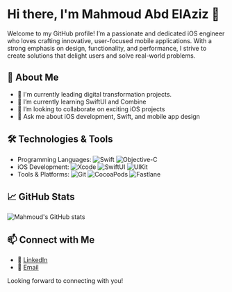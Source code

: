 # Hi there, I'm Mahmoud Abd ElAziz 👋

Welcome to my GitHub profile! I’m a passionate and dedicated iOS engineer who loves crafting innovative, user-focused mobile applications. With a strong emphasis on design, functionality, and performance, I strive to create solutions that delight users and solve real-world problems.

## 🚀 About Me

- 🔭 I'm currently leading digital transformation projects.
- 🌱 I’m currently learning SwiftUI and Combine
- 👯 I’m looking to collaborate on exciting iOS projects
- 💬 Ask me about iOS development, Swift, and mobile app design 

## 🛠️ Technologies & Tools

- Programming Languages: ![Swift](https://img.shields.io/badge/-Swift-FA7343?style=flat&logo=swift&logoColor=white) ![Objective-C](https://img.shields.io/badge/-Objective--C-438EFF?style=flat&logo=apple&logoColor=white)
- iOS Development: ![Xcode](https://img.shields.io/badge/-Xcode-1575F9?style=flat&logo=xcode&logoColor=white) ![SwiftUI](https://img.shields.io/badge/-SwiftUI-1575F9?style=flat&logo=swift&logoColor=white) ![UIKit](https://img.shields.io/badge/-UIKit-1575F9?style=flat&logo=apple&logoColor=white)
- Tools & Platforms: ![Git](https://img.shields.io/badge/-Git-F05032?style=flat&logo=git&logoColor=white) ![CocoaPods](https://img.shields.io/badge/-CocoaPods-EE3322?style=flat&logo=cocoapods&logoColor=white) ![Fastlane](https://img.shields.io/badge/-Fastlane-00F200?style=flat&logo=fastlane&logoColor=white)

## 📈 GitHub Stats

![Mahmoud's GitHub stats](https://github-readme-stats.vercel.app/api?username=mahmoud-hajar&show_icons=true&theme=radical)

## 📫 Connect with Me

- 💼 [LinkedIn](https://www.linkedin.com/in/mahmoud-abd-elaziz-707a1316a/)
- 📧 [Email](mailto:mahmoudhagar12@gmail.com)

Looking forward to connecting with you!
